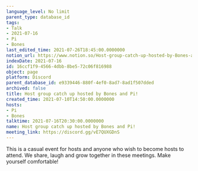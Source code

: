 ```yaml
---
language_level: No limit
parent_type: database_id
tags:
- Talk
- 2021-07-16
- Pi
- Bones
last_edited_time: 2021-07-26T18:45:00.0000000
notion_url: https://www.notion.so/Host-group-catch-up-hosted-by-Bones-and-Pi-16ccf1f945664dbb8be572c06f816988
indexDate: 2021-07-16
id: 16ccf1f9-4566-4dbb-8be5-72c06f816988
object: page
platform: Discord
parent_database_id: e9339446-880f-4ef0-8ad7-8ad1f507dded
archived: false
title: Host group catch up hosted by Bones and Pi!
created_time: 2021-07-10T14:50:00.0000000
hosts:
- Pi
- Bones
talktime: 2021-07-16T20:30:00.0000000
name: Host group catch up hosted by Bones and Pi!
meeting_link: https://discord.gg/vE7QUXGDnS
---
```


This is a casual event for hosts and anyone who wish to become hosts to attend.  We share, laugh and grow together in these meetings.  Make yourself comfortable!






